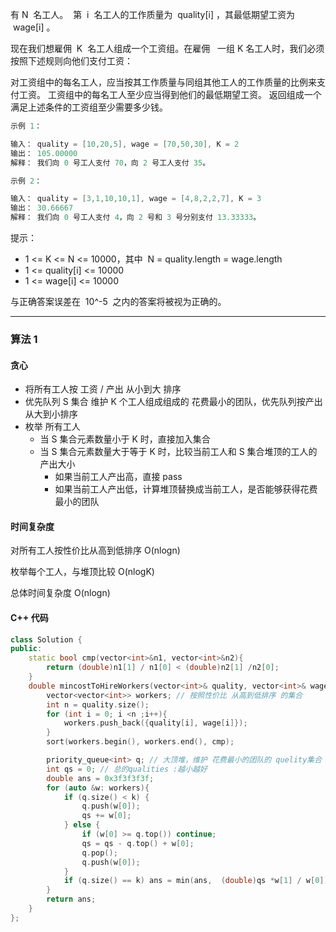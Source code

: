 有 N  名工人。  第  i  名工人的工作质量为  quality[i] ，其最低期望工资为  wage[i] 。

现在我们想雇佣  K  名工人组成一个工资组。在雇佣   一组 K 名工人时，我们必须按照下述规则向他们支付工资：

对工资组中的每名工人，应当按其工作质量与同组其他工人的工作质量的比例来支付工资。
工资组中的每名工人至少应当得到他们的最低期望工资。
返回组成一个满足上述条件的工资组至少需要多少钱。

```cpp
示例 1：

输入： quality = [10,20,5], wage = [70,50,30], K = 2
输出： 105.00000
解释： 我们向 0 号工人支付 70，向 2 号工人支付 35。

示例 2：

输入： quality = [3,1,10,10,1], wage = [4,8,2,2,7], K = 3
输出： 30.66667
解释： 我们向 0 号工人支付 4，向 2 号和 3 号分别支付 13.33333。
```

提示：

- 1 <= K <= N <= 10000，其中  N = quality.length = wage.length
- 1 <= quality[i] <= 10000
- 1 <= wage[i] <= 10000

与正确答案误差在  10^-5  之内的答案将被视为正确的。

---

### 算法 1

#### 贪心

- 将所有工人按 工资 / 产出 从小到大 排序
- 优先队列 S 集合 维护 K 个工人组成组成的 花费最小的团队，优先队列按产出从大到小排序
- 枚举 所有工人
  - 当 S 集合元素数量小于 K 时，直接加入集合
  - 当 S 集合元素数量大于等于 K 时，比较当前工人和 S 集合堆顶的工人的产出大小
    - 如果当前工人产出高，直接 pass
    - 如果当前工人产出低，计算堆顶替换成当前工人，是否能够获得花费最小的团队

#### 时间复杂度

对所有工人按性价比从高到低排序 O(nlogn)

枚举每个工人，与堆顶比较 O(nlogK)

总体时间复杂度 O(nlogn)

#### C++ 代码

```cpp
class Solution {
public:
    static bool cmp(vector<int>&n1, vector<int>&n2){
        return (double)n1[1] / n1[0] < (double)n2[1] /n2[0];
    }
    double mincostToHireWorkers(vector<int>& quality, vector<int>& wage, int k) {
        vector<vector<int>> workers; // 按照性价比 从高到低排序 的集合
        int n = quality.size();
        for (int i = 0; i <n ;i++){
            workers.push_back({quality[i], wage[i]});
        }
        sort(workers.begin(), workers.end(), cmp);

        priority_queue<int> q; // 大顶堆，维护 花费最小的团队的 quelity集合
        int qs = 0; // 总的qualities :越小越好
        double ans = 0x3f3f3f3f;
        for (auto &w: workers){
            if (q.size() < k) {
                q.push(w[0]);
                qs += w[0];
            } else {
                if (w[0] >= q.top()) continue;
                qs = qs - q.top() + w[0];
                q.pop();
                q.push(w[0]);
            }
            if (q.size() == k) ans = min(ans,  (double)qs *w[1] / w[0]);
        }
        return ans;
    }
};
```

